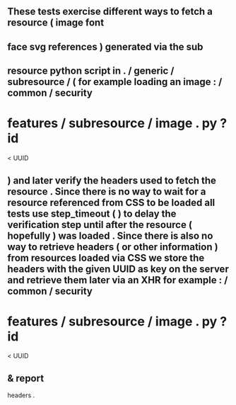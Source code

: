 These
tests
exercise
different
ways
to
fetch
a
resource
(
image
font
-
face
svg
references
)
generated
via
the
sub
-
resource
python
script
in
.
/
generic
/
subresource
/
(
for
example
loading
an
image
:
/
common
/
security
-
features
/
subresource
/
image
.
py
?
id
=
<
UUID
>
)
and
later
verify
the
headers
used
to
fetch
the
resource
.
Since
there
is
no
way
to
wait
for
a
resource
referenced
from
CSS
to
be
loaded
all
tests
use
step_timeout
(
)
to
delay
the
verification
step
until
after
the
resource
(
hopefully
)
was
loaded
.
Since
there
is
also
no
way
to
retrieve
headers
(
or
other
information
)
from
resources
loaded
via
CSS
we
store
the
headers
with
the
given
UUID
as
key
on
the
server
and
retrieve
them
later
via
an
XHR
for
example
:
/
common
/
security
-
features
/
subresource
/
image
.
py
?
id
=
<
UUID
>
&
report
-
headers
.
